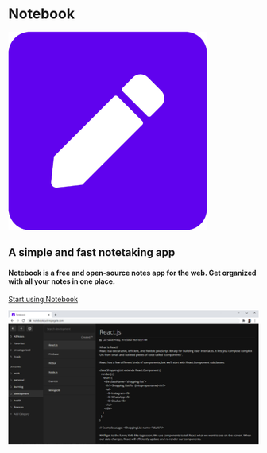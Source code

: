 # Notebook

![Notebook Logo](https://github.com/jspegele/Notebook/blob/main/src/images/notebook-large.png)

## A simple and fast notetaking app

#### Notebook is a free and open-source notes app for the web. Get organized with all your notes in one place.

[Start using Notebook](https://jspegele-notebook.herokuapp.com/)

![Notebook Logo](https://github.com/jspegele/Notebook/blob/main/src/images/notebook-demo.png)

